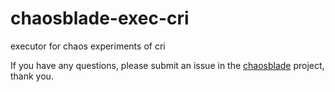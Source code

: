 # chaosblade-exec-cri
executor for chaos experiments of cri

If you have any questions, please submit an issue in the [chaosblade](https://github.com/zexiplus/chaosblade/issues) project, thank you.
